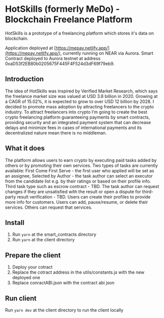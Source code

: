 # HotSkills (formerly MeDo) - Blockchain Freelance Platform
HotSkills is a prototype of a freelancing platform which stores it's data on blockchain.

Application deployed at [https://mepay.netlify.app/](https://mepay.netlify.app/), currently running on NEAR via Aurora.
Smart Contract deployed to Aurora testnet at address 0xaD53f2EB80b0205675F445F4F524d3dF69f79eb9.

## Introduction
The idea of HotSkills was inspired by Verified Market Research, which says the freelance market size was valued at USD 3.8 billion in 2020. Growing at a CAGR of 15.02%, it is expected to grow to over USD 12 billion by 2028. I decided to promote mass adoption by attracting freelancers to the crypto industry. To attract freelancers into crypto I’m going to create the best crypto freelancing platform guaranteeing payments by smart contracts, providing security and an integrated payment system that can decrease delays and minimize fees in cases of international payments and its decentralized nature mean there is no middleman.

## What it does
The platform allows users to earn crypto by executing paid tasks added by others or by promoting their own services. Two types of tasks are currently available: First Come First Serve - the first user who applied will be set as an assignee, Selected by Author - the task author can select an executor from the candidate list e.g. by their ratings or based on their profile info. Third task type such as escrow contract - TBD. The task author can request changes if they are unsatisfied with the result or open a dispute for third-party result verification - TBD.
Users can create their profiles to provide more info for customers.
Users can add, pause/resume, or delete their services. Others can request that services.

## Install
1. Run `yarn` at the smart_contracts directory
2. Run `yarn` at the client directory

## Prepare the client
1. Deploy your cotract
2. Replace the cotract address in the utils/constants.js with the new deployed one
3. Replace conractABI.json with the contract abi json

## Run client
Run `yarn dev` at the client directory to run the client locally


